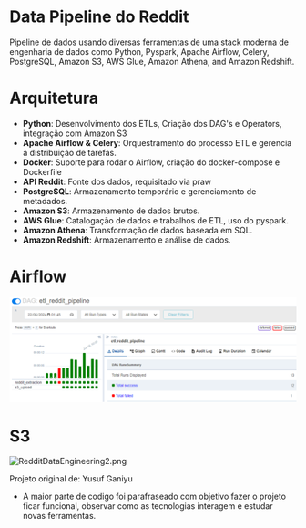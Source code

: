 # Data Pipeline do Reddit
Pipeline de dados usando diversas ferramentas de uma stack moderna de engenharia de dados como Python, Pyspark, Apache Airflow, Celery, PostgreSQL, Amazon S3, AWS Glue, Amazon Athena, and Amazon Redshift.

# Arquitetura
- **Python**: Desenvolvimento dos ETLs, Criação dos DAG's e Operators, integração com Amazon S3
- **Apache Airflow & Celery**: Orquestramento do processo ETL e gerencia a distribuição de tarefas.
- **Docker**: Suporte para rodar o Airflow, criação do docker-compose e Dockerfile
- **API Reddit**: Fonte dos dados, requisitado via praw
- **PostgreSQL**: Armazenamento temporário e gerenciamento de metadados.
- **Amazon S3**: Armazenamento de dados brutos.
- **AWS Glue**: Catalogação de dados e trabalhos de ETL, uso do pyspark.
- **Amazon Athena**: Transformação de dados baseada em SQL.
- **Amazon Redshift**: Armazenamento e análise de dados.

# Airflow
![RedditDataEngineering.png](assets%2FAirflow.png)

# S3
![RedditDataEngineering2.png](assets%2S3.png)

Projeto original de: Yusuf Ganiyu
* A maior parte de codigo foi parafraseado com objetivo fazer o projeto ficar funcional, observar como as tecnologias interagem e estudar novas ferramentas.
